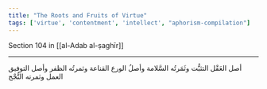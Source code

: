 ```yaml
---
title: "The Roots and Fruits of Virtue"
tags: ['virtue', 'contentment', 'intellect', "aphorism-compilation"]
---
```


 Section 104 in [[al-Adab al-ṣaghīr]]

---
أصل العَقْل التثبُّت وثَمَرتُه السَّلامة وأصلُ الورع القناعة وثمرتُه الظفر وأصل التوفيق العمل وثمرته النُّجْح
